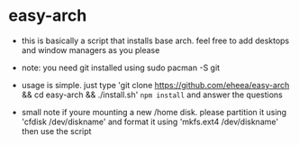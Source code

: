 # easy-arch
 - this is basically a script that installs base arch. feel free to add desktops and window managers as you please

 - note: you need git installed using sudo pacman -S git
 - usage is simple. just type 'git clone https://github.com/eheea/easy-arch && cd easy-arch && ./install.sh' `npm install` and answer the questions
 - small note if youre mounting a new /home disk. please partition it using 'cfdisk /dev/diskname' and format it using 'mkfs.ext4 /dev/diskname' then use the script